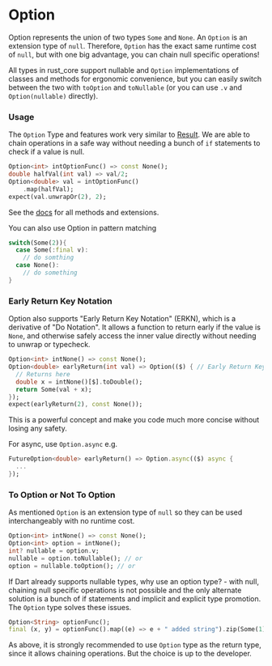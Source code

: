 # Option

Option represents the union of two types `Some` and `None`. An `Option` is an extension type of `null`. Therefore, `Option`
has the exact same runtime cost of `null`, but with one big advantage, you can chain null specific operations!

All types in rust_core support nullable and `Option` implementations of classes and methods for ergonomic convenience, but you
can easily switch between the two with `toOption` and `toNullable` (or you can use `.v` and `Option(nullable)` directly).

### Usage
The `Option` Type and features work very similar to [Result]. We are able to chain operations in a safe way without
needing a bunch of `if` statements to check if a value is null.

```dart
Option<int> intOptionFunc() => const None();
double halfVal(int val) => val/2;
Option<double> val = intOptionFunc()
    .map(halfVal);
expect(val.unwrapOr(2), 2);
```
See the [docs] for all methods and extensions.

You can also use Option in pattern matching
```dart
switch(Some(2)){
  case Some(:final v):
    // do somthing
  case None():
    // do something
}
```

### Early Return Key Notation
Option also supports "Early Return Key Notation" (ERKN), which is a derivative of "Do Notation". It allows a 
function to return early if the value is `None`, and otherwise safely access the inner value directly without needing to unwrap or typecheck.
```dart
Option<int> intNone() => const None();
Option<double> earlyReturn(int val) => Option(($) { // Early Return Key
  // Returns here
  double x = intNone()[$].toDouble();
  return Some(val + x);
});
expect(earlyReturn(2), const None());
```
This is a powerful concept and make you code much more concise without losing any safety.

For async, use `Option.async` e.g.
```dart
FutureOption<double> earlyReturn() => Option.async(($) async {
  ...
});
```

### To Option or Not To Option
As mentioned `Option` is an extension type of `null` so they can be used interchangeably with no runtime cost.
```dart
Option<int> intNone() => const None();
Option<int> option = intNone();
int? nullable = option.v;
nullable = option.toNullable(); // or
option = nullable.toOption(); // or
```
If Dart already supports nullable types, why use an option type? - with null, chaining null specific operations is not possible and the only alternate solution is a bunch of if statements and implicit and explicit type promotion. The `Option` type solves these issues.
```dart
Option<String> optionFunc();
final (x, y) = optionFunc().map((e) => e + " added string").zip(Some(1)).unwrap();
```
As above, it is strongly recommended to use `Option` type as the return type, since it allows chaining operations.
But the choice is up to the developer.

[article]: https://www.sandromaglione.com/articles/option_type_and_null_safety_dart
[Result]: https://github.com/mcmah309/rust_core/tree/master/lib/src/result
[docs]: https://pub.dev/documentation/rust_core/latest/option/option-library.html